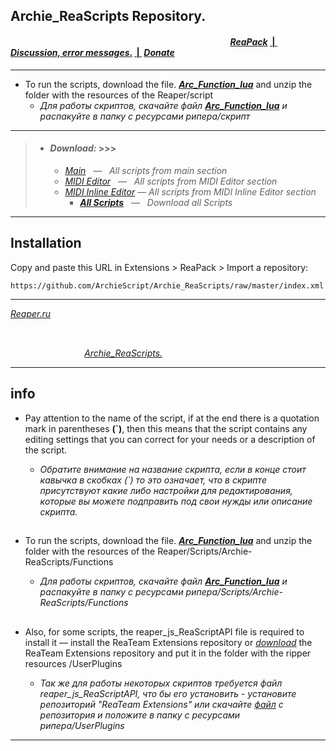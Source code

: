 ## Archie_ReaScripts Repository.
#### &nbsp;&nbsp;&nbsp;&nbsp;&nbsp;&nbsp;&nbsp;&nbsp;&nbsp;&nbsp;&nbsp;&nbsp;&nbsp;&nbsp;&nbsp;&nbsp;&nbsp;&nbsp;&nbsp;&nbsp;&nbsp;&nbsp;&nbsp;&nbsp;&nbsp;&nbsp;&nbsp;&nbsp;&nbsp;&nbsp;&nbsp;&nbsp;&nbsp;&nbsp;&nbsp;&nbsp;&nbsp;&nbsp;&nbsp;&nbsp;&nbsp;&nbsp;&nbsp;&nbsp;&nbsp;&nbsp;&nbsp;&nbsp;&nbsp;&nbsp;&nbsp;&nbsp;&nbsp;&nbsp;&nbsp;&nbsp;&nbsp;&nbsp;&nbsp;&nbsp;&nbsp;&nbsp;&nbsp;&nbsp;&nbsp;&nbsp;&nbsp;&nbsp;&nbsp;&nbsp;&nbsp;&nbsp;&nbsp;&nbsp;&nbsp;&nbsp;&nbsp;&nbsp;&nbsp;&nbsp;&nbsp;&nbsp;&nbsp;&nbsp;&nbsp;&nbsp;&nbsp;&nbsp;&nbsp;&nbsp;&nbsp;&nbsp;&nbsp;&nbsp;&nbsp;&nbsp;&nbsp;&nbsp;&nbsp;&nbsp;&nbsp;&nbsp;&nbsp;&nbsp;&nbsp;                                     [***ReaPack***](https://reapack.com/repos)                                                                                               [&nbsp;|&nbsp;](https://github.com/ArchieScript/Archie_ReaScripts)                                                                   [***Discussion, error messages***.](https://forum.cockos.com/showthread.php?t=212819)                                                   [&nbsp;|&nbsp;](https://github.com/ArchieScript/Archie_ReaScripts)                                                                   [***Donate***](https://money.yandex.ru/to/410018003906628)  
---

- To run the scripts, download the file.  [***Arc_Function_lua***](https://minhaskamal.github.io/DownGit/#/home?url=https://github.com/ArchieScript/Archie_ReaScripts/blob/master/Functions/Arc_Function_lua.lua)  and unzip the folder with the resources of the Reaper/script
    - *Для работы скриптов, скачайте файл  [***Arc_Function_lua***](https://minhaskamal.github.io/DownGit/#/home?url=https://github.com/ArchieScript/Archie_ReaScripts/blob/master/Functions/Arc_Function_lua.lua)  и распакуйте в папку с ресурсами рипера/скрипт*
-----

>- #### ***Download:*** >>>
>    - [*Main*](https://minhaskamal.github.io/DownGit/#/home?url=https://github.com/ArchieScript/Archie_ReaScripts/tree/master/MAIN) &nbsp; — &nbsp; *All scripts from main section*
>    - [*MIDI Editor*](https://minhaskamal.github.io/DownGit/#/home?url=https://github.com/ArchieScript/Archie_ReaScripts/tree/master/MIDI%20Editor) &nbsp; — &nbsp; *All scripts from MIDI Editor section*   
>    - [*MIDI Inline Editor*](https://minhaskamal.github.io/DownGit/#/home?url=https://github.com/ArchieScript/Archie_ReaScripts/tree/master/MIDI%20Inline%20Editor) — *All scripts from MIDI Inline Editor section*
>        - [***All Scripts***](https://github.com/ArchieScript/Archie_ReaScripts/archive/master.zip) &nbsp; — &nbsp; *Download all Scripts*
-----

## Installation

Copy and paste this URL in Extensions > ReaPack > Import a repository:
```
https://github.com/ArchieScript/Archie_ReaScripts/raw/master/index.xml
```
-----

[*Reaper.ru*](https://www.reaper.fm)
##
&nbsp;&nbsp;&nbsp;&nbsp;&nbsp;&nbsp;&nbsp;&nbsp;&nbsp;&nbsp;&nbsp;&nbsp;&nbsp;&nbsp;&nbsp;&nbsp;&nbsp;&nbsp;&nbsp;&nbsp;&nbsp;&nbsp;&nbsp;&nbsp;&nbsp;&nbsp;&nbsp;&nbsp;&nbsp;&nbsp;&nbsp;&nbsp;&nbsp;&nbsp;&nbsp;&nbsp;&nbsp;&nbsp;&nbsp;&nbsp;&nbsp;&nbsp;&nbsp;&nbsp;&nbsp;&nbsp;&nbsp;&nbsp;&nbsp;&nbsp;&nbsp;&nbsp;&nbsp;&nbsp;&nbsp;&nbsp;&nbsp;&nbsp;&nbsp;&nbsp;&nbsp;&nbsp;&nbsp;&nbsp;&nbsp;&nbsp;&nbsp;&nbsp;&nbsp;&nbsp;&nbsp;&nbsp;&nbsp;&nbsp;&nbsp;&nbsp;&nbsp;&nbsp;&nbsp;&nbsp;&nbsp;&nbsp;&nbsp;&nbsp;&nbsp;&nbsp;&nbsp;&nbsp;&nbsp;&nbsp;&nbsp;&nbsp;&nbsp;&nbsp;&nbsp;&nbsp;&nbsp;&nbsp;&nbsp;&nbsp;&nbsp;&nbsp;&nbsp;&nbsp;&nbsp;&nbsp;&nbsp;&nbsp;&nbsp;&nbsp;&nbsp;&nbsp;&nbsp;&nbsp;&nbsp;&nbsp;&nbsp;&nbsp;&nbsp;&nbsp;&nbsp;&nbsp;&nbsp;&nbsp;&nbsp;&nbsp;&nbsp;&nbsp;&nbsp;&nbsp;&nbsp;&nbsp;&nbsp;&nbsp;&nbsp;&nbsp;&nbsp;&nbsp;&nbsp;&nbsp;&nbsp;&nbsp;&nbsp;&nbsp;&nbsp;&nbsp;&nbsp;&nbsp;&nbsp;&nbsp;&nbsp;&nbsp;&nbsp;&nbsp;&nbsp;&nbsp;&nbsp;&nbsp;[*Archie_ReaScripts.*](https://github.com/ArchieScript/Archie_ReaScripts) 


-----
## info
- Pay attention to the name of the script, if at the end there is a quotation mark in parentheses **(`)**, then this means that the script contains any editing settings that you can correct for your needs or a description of the script.

    - *Обратите внимание на название скрипта, если в конце стоит кавычка в скобках (`) то это означает, что в скрипте присутствуют какие либо настройки для редактирования, которые вы можете подправить под свои нужды или описание скрипта.*
##
    
- To run the scripts, download the file.  [***Arc_Function_lua***](https://minhaskamal.github.io/DownGit/#/home?url=https://github.com/ArchieScript/Archie_ReaScripts/blob/master/Functions/Arc_Function_lua.lua)  and unzip the folder with the resources of the Reaper/Scripts/Archie-ReaScripts/Functions

    - *Для работы скриптов, скачайте файл  [***Arc_Function_lua***](https://minhaskamal.github.io/DownGit/#/home?url=https://github.com/ArchieScript/Archie_ReaScripts/blob/master/Functions/Arc_Function_lua.lua)  и распакуйте в папку с ресурсами рипера/Scripts/Archie-ReaScripts/Functions*
##

- Also, for some scripts, the reaper_js_ReaScriptAPI file is required to install it — install the ReaTeam Extensions repository or [*download*](https://github.com/juliansader/ReaExtensions/tree/master/js_ReaScriptAPI) the ReaTeam Extensions repository and put it in the folder with the ripper resources /UserPlugins

    - *Так же для работы некоторых скриптов требуется файл reaper_js_ReaScriptAPI, что бы его установить - установите репозиторий "ReaTeam Extensions" или скачайте [*файл*](https://github.com/juliansader/ReaExtensions/tree/master/js_ReaScriptAPI) с репозитория и положите в папку с ресурсами рипера/UserPlugins*
 
-----
